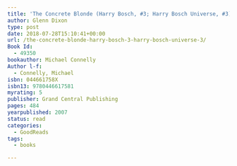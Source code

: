 ```yaml
---
title: 'The Concrete Blonde (Harry Bosch, #3; Harry Bosch Universe, #3)'
author: Glenn Dixon
type: post
date: 2018-07-28T15:10:41+00:00
url: /the-concrete-blonde-harry-bosch-3-harry-bosch-universe-3/
Book Id:
  - 49350
bookauthor: Michael Connelly
Author l-f:
  - Connelly, Michael
isbn: 044661758X
isbn13: 9780446617581
myrating: 5
publisher: Grand Central Publishing
pages: 484
yearpublished: 2007
status: read
categories:
  - GoodReads
tags:
  - books

---
```

